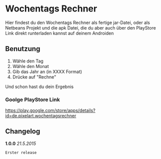 # Wochentags Rechner

Hier findest du den Wochentags Rechner als fertige jar-Datei, oder als Netbeans Projekt und die apk Datei, die du aber auch über den PlayStore Link direkt runterladen kannst auf deinem Androiden

## Benutzung
1. W&auml;hle den Tag
2. W&auml;hle den Monat
3. Gib das Jahr an (in XXXX Format)
4. Dr&uuml;cke auf "Rechne"

Und schon hast du dein Ergebnis

### Goolge PlayStore Link
https://play.google.com/store/apps/details?id=de.pixelart.wochentagsrechner

## Changelog

**1.0.0**  *21.5.2015*
```
Erster release
```
